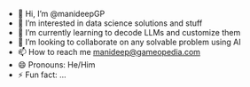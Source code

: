- 👋 Hi, I’m @manideepGP
- 👀 I’m interested in data science solutions and stuff
- 🌱 I’m currently learning to decode LLMs and customize them
- 💞️ I’m looking to collaborate on any solvable problem using AI
- 📫 How to reach me manideep@gameopedia.com
- 😄 Pronouns: He/Him
- ⚡ Fun fact: ...

<!---
manideepGP/manideepGP is a ✨ special ✨ repository because its `README.md` (this file) appears on your GitHub profile.
You can click the Preview link to take a look at your changes.
--->
